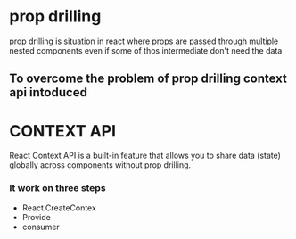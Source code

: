 # prop drilling

prop drilling is situation in react where props are passed through multiple nested components even if some of thos intermediate don't need the data

## To overcome the problem of prop drilling context api intoduced

# CONTEXT API

React Context API is a built-in feature that allows you to share data (state) globally across components without prop drilling.

### It work on three steps
 
 - React.CreateContex
 - Provide
 - consumer